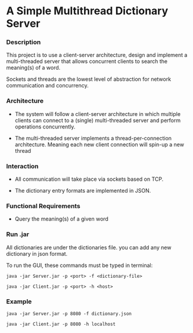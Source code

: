 # A Simple Multithread Dictionary Server

### Description

This project is to use a client-server architecture, design and implement a multi-threaded server that allows concurrent clients to search the meaning(s) of a word.

Sockets and threads are the lowest level of abstraction for network communication and concurrency.


### Architecture

* The system will follow a client-server architecture in which multiple clients can connect to a (single) multi-threaded server and perform operations concurrently.

* The multi-threaded server implements a thread-per-connection architecture. Meaning each new client connection will spin-up a new thread

### Interaction

* All communication will take place via sockets based on TCP.

* The dictionary entry formats are implemented in JSON.

### Functional Requirements

* Query the meaning(s) of a given word

### Run .jar

All dictionaries are under the dictionaries file. you can add any new dictionary in json format.

To run the GUI, these commands must be typed in terminal:


```
java -jar Server.jar -p <port> -f <dictionary-file>

java -jar Client.jar -p <port> -h <host>
```

### Example

```
java -jar Server.jar -p 8080 -f dictionary.json

java -jar Client.jar -p 8080 -h localhost
```
